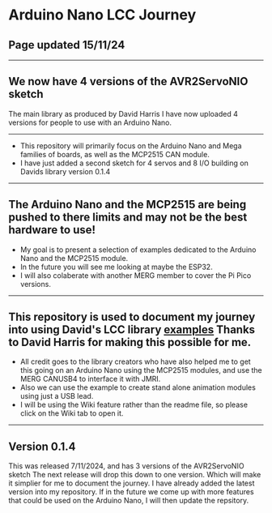 # Arduino Nano LCC Journey

## Page updated 15/11/24

----
## We now have 4 versions of the AVR2ServoNIO sketch 

The main library as produced by David Harris I have now uploaded 4 versions for people to use with an Arduino Nano.

----

- This repository will primarily focus on the Arduino Nano and Mega families of boards, as well as the MCP2515 CAN module.
- I have just added a second sketch for 4 servos and 8 I/O building on Davids library version 0.1.4

----

## The Arduino Nano and the MCP2515 are being pushed to there limits and may not be the best hardware to use!

- My goal is to present a selection of examples dedicated to the Arduino Nano and the MCP2515 module.
- In the future you will see me looking at maybe the ESP32.
- I will also colaberate with another MERG member to cover the Pi Pico versions.

----

## This repository is used to document my journey into using David's LCC library [examples](https://github.com/openlcb/OpenLCB_Single_Thread) Thanks to David Harris for making this possible for me.

- All credit goes to the library creators who have also helped me to get this going on an Arduino Nano using the MCP2515 modules, and use the MERG CANUSB4 to interface it with JMRI.
- Also we can use the example to create stand alone animation modules using just a USB lead.
- I will be using the Wiki feature rather than the readme file, so please click on the Wiki tab to open it.

----

## Version 0.1.4

This was released 7/11/2024, and has 3 versions of the AVR2ServoNIO sketch The next release will drop this down to one version. Which will make it simplier for me to document the journey. I have already added the latest version into my repository. If in the future we come up with more features that could be used on the Arduino Nano, I will then update the repsitory.





